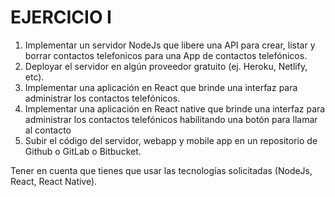 # EJERCICIO I
1. Implementar un servidor NodeJs que libere una API para crear, listar y borrar contactos telefonicos para una App de contactos telefónicos.
2. Deployar el servidor en algún proveedor gratuito (ej. Heroku, Netlify, etc).
3. Implementar una aplicación en React que brinde una interfaz para administrar los contactos  telefónicos.
4. Implementar una aplicación en React native que brinde una interfaz para administrar los  contactos telefónicos habilitando una botón para llamar al contacto
5. Subir el código del servidor, webapp y mobile app en un repositorio de Github o GitLab o Bitbucket.

Tener en cuenta que tienes que usar las tecnologías solicitadas (NodeJs, React, React Native). 